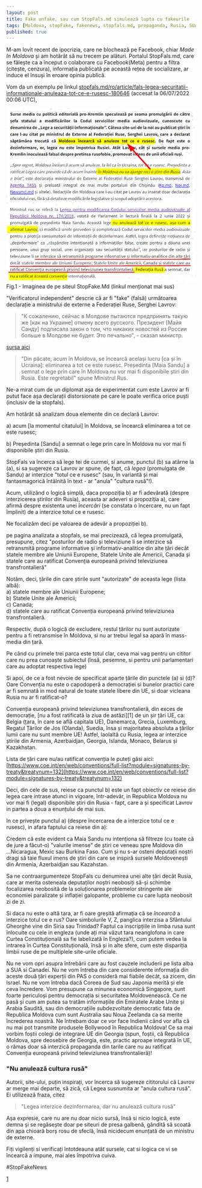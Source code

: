 ```yaml
---
layout: post
title: Fake unfake, sau cum StopFals.md simulează lupta cu fakeurile
tags: [Moldova, stopFake, fakenews, stopfals.md, propaganda, Rusia, SUA, meta, cenzura, facebook]
published: true
---
```



M-am lovit recent de ipocrizia, care ne blochează pe Facebook, chiar _Made In Moldova_ și am hotărât să nu trecem pe alături. 
Portalul StopFals.md, care se fălește ca a început o colaborare cu Facebook(Meta) pentru a filtra (citește, cenzura), informația publicată pe această rețea de socializare, ar induce el însuși în eroare opinia publică.

Vom da un exemplu pe linkul [stopfals.md/ro/article/fals-legea-securitatii-informationale-anuleaza-tot-ce-e-rusesc-180646](https://stopfals.md/ro/article/fals-legea-securitatii-informationale-anuleaza-tot-ce-e-rusesc-180646) (accesat la 06/07/2022 00:06 UTC), 

![imaginea de pe siteul StopFake.Md](/assets/2022-07-06-fakeuri-de-la-stopfake.png)  
Fig.1 - Imaginea de pe siteul StopFake.Md (linkul menționat mai sus)

"Verificatorul independent"  descrie că ar fi "fake" (falsă) următoarea declarație a ministrului de externe a Federației Ruse, Serghei Lavrov:

> "К сожалению, сейчас в Молдове пытаются предпринять такую же [как на Украине] отмену всего русского. Президент [Майя Санду] подписала закон о том, что никаких новостей из России больше в Молдове не будет. Это печально", - сказал министр.

[sursa aici](https://tass.ru/politika/15017975?utm_source=web.telegram.org&utm_medium=referral&utm_campaign=web.telegram.org&utm_referrer=web.telegram.org)

> "Din păcate, acum în Moldova, se încearcă același lucru [ca și în Ucraina]: eliminarea a tot ce este rusesc. Președinta [Maia Sandu] a semnat o lege prin care în Moldova nu vor mai fi disponibile știri din Rusia. Este regretabil" spune Ministrul Rus. 

Ne-a mirat cum de un diplomat așa de experimentat cum este Lavrov ar fi putut face așa declarații distorsionate pe care le poate verifica orice puști (inclusiv de la stopfals). 

Am hotărât să analizam doua elemente din ce declară Lavrov:  

  a) acum [la momentul citatului] în Moldova, se încearcă eliminarea a tot ce este rusesc;  

  b) Președinta [Sandu] a semnat o lege prin care în Moldova nu vor mai fi disponibile știri din Rusia.

StopFals va încerca să lege tei de curmei, si anume, punctul (b) sa atârne la (a), si sa sugereze ca Lavrov ar spune, de fapt, că _legea_ (promulgata de Sandu) ar interzice "totul ce e rusesc" (sau, în variantă și mai fantasmagorică întâlnită în text - ar "anula" "cultura rusă"!).

Acum, utilizând o logică simplă, daca propoziția b) ar fi adevărată (despre interzicerea știrilor din Rusia), aceasta ar adeveri si propoziția a), care afirmă despre existenta unei _încercări_ (se constata o încercare, nu un fapt împlinit) de a interzice totul ce e rusesc.

Ne focalizăm deci pe valoarea de adevăr a propoziției b).

pe pagina analizata a stopfals, se mai precizează, că legea promulgată, presupune, citez "posturilor de radio și televiziune li se interzice să retransmită programe informative și informativ-analitice din alte țări decât statele membre ale Uniunii Europene, Statele Unite ale Americii, Canada și statele care au ratificat Convenția europeană privind televiziunea transfrontalieră"

Notăm, deci, țările din care știrile sunt "autorizate" de aceasta lege (lista albă):  
  a) statele membre ale Uniunii Europene;  
  b) Statele Unite ale Americii;  
  c) Canada;  
  d) statele care au ratificat Convenția europeană privind televiziunea transfrontalieră.

Respectiv, după o logică de excludere, restul țărilor nu sunt autorizate pentru a fi retransmise în Moldova, si nu ar trebui legal sa apară în mass-media din țară. 

Pe când cu primele trei parca este totul clar, ceva mai vag pentru un cititor care nu prea cunoaște subiectul (însă, pesemne, si pentru unii parlamentari care au adoptat respectiva lege)

Si apoi, de ce a fost nevoie de specificat aparte țările din punctele (a) si (d)? Oare Convenția nu este o capodoperă a democrației si bunelor practici care ar fi semnată in mod natural de toate statele libere din UE, si doar vicleana Rusia nu ar fi ratificat-o?

Convenția europeană privind televiziunea transfrontalieră, din exces de democrație, [nu a fost ratificată la ziua de astăzi][1] de un șir țări UE, ca: Belgia (țara, în care se află capitala UE), Danemarca, Grecia, Luxemburg, Regatul Țărilor de Jos (Olanda), Suedia, însa și majoritatea absoluta a țârilor lumii care nu sunt membre UE! Astfel, laolaltă cu Rusia, legea ar interzice știrile din Armenia, Azerbaidjan, Georgia, Islanda, Monaco, Belarus și Kazakhstan. 

Lista de țări care nu/au ratificat convenția le puteți găsi aici:
[https://www.coe.int/en/web/conventions/full-list?module=signatures-by-treaty&treatynum=132](https://www.coe.int/en/web/conventions/full-list?module=signatures-by-treaty&treatynum=132)


Deci, din cele de sus, reiese ca punctul b) este un fapt obiectiv ce reiese din legea care intrase atunci in vigoare, într-adevăr, in Republica Moldova nu vor mai fi (legal) disponibile știri din Rusia - fapt, care a și specificat Lavrov in partea a doua a enunțului de mai sus. 

In ce privește punctul a) (despre încercarea de a interzice totul ce e rusesc), in afara faptului ca reiese din a):

Credem că este evident ca Maia Sandu nu intenționa să filtreze (cu toate că de jure a făcut-o) "valurile imense" de știri ce veneau spre Moldova din ...Nicaragua, Mexic sau Burkina Faso. Cum și nu s-ar osteni deputații noștri dragi să taie fluxul imens de știri din care se inspiră sursele Moldovenești din Armenia, Azerbaidjan sau Kazahstan. 

Sa ne contraargumenteze StopFals cu denumirea unei alte țări decât Rusia, care ar merita osteneala deputaților noștri neobosiți să-și schimbe focalizarea neobosită de la soluționarea problemelor stringente ale economiei paralizate și inflației galopante, probleme cu care lupta neobosit zi de zi.

Si daca nu este o altă tara, ar fi oare greșită afirmația că se _încearcă_ a interzice totul ce e rus? Oare simbolurile V, Z, panglica interzisa a Sfântului Gheorghe vine din Siria sau Trinidad?
Faptul ca inscripțiile in limba rusa sunt înlocuite cu cele in engleza (unde ați mai văzut tara neanglofona in care Curtea Constituțională sa fie labelizată în Engleza?), cum putem vedea la intrarea în Curtea Constituțională, însă și in alte sfere, cum este dispariția limbii ruse de pe multiplele site-urile oficiale. 

Nu ne vom opri asupra întrebării care au fost cauzele includerii pe lista alba a SUA si Canadei. Nu ne vom întreba din care considerente informația din aceste două țări experții din PAS o consideră mai fiabile decât, sa zicem, din Israel. Nu ne vom întreba dacă Coreea de Sud sau Japonia merită și ele ceva încredere. Vom presupune ca minunea economică Singapore, sunt foarte periculoși pentru democrația si securitatea Moldovenească. Ce ne pasă și cum am putea sa tratăm informațiile din Emiratele Arabe Unite și Arabia Saudită, sau din democrațiile subdezvoltate democratic fata de Republica Moldova cum sunt Australia sau Noua Zeelanda ca sa merite încrederea noastră. Ne întrebam doar ce vor face Indienii când vor afla că nu mai pot transmite produsele Bollywood în Republica Moldova! Ce sa mai vorbim foștii colegi de integrare UE din Georgia (spun, foștii, că Republica Moldova, spre deosebire de Georgia, este, practic aproape integrată în UE, o rămas doar să interzică propaganda din tarile care nu au ratificat Convenția europeană privind televiziunea transfrontalieră)!

### "Nu anulează cultura rusă"

Autorii, site-ului, puțin inspirați, vor încerca să sugereze cititorului că Lavrov ar merge mai departe, să zică, că Legea susnumita ar "anula cultura rusă". Ei utilizează fraza, citez 

> "Legea interzice dezinformarea, dar nu anulează cultura rusă"

Așa expresie, care nu are nu doar nicio sursă, însă si nicio logică, este demna și se regăsește doar pe siteuri de presa galbenă, gândită să scoată din apa chioară borș rosu de sfeclă, însă nicidecum enunțată de un ministru de externe.


Fiți vigilenți si verificați întotdeauna atât sursele, cat si logica ce vi se încearcă a impune, mai ales împotriva cuiva.

#StopFakeNews

[1](https://www.coe.int/en/web/conventions/full-list?module=signatures-by-treaty&treatynum=132)